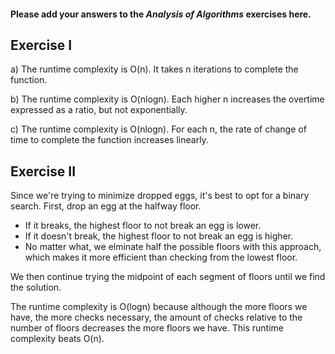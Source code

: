 #### Please add your answers to the ***Analysis of  Algorithms*** exercises here.

## Exercise I

a)
The runtime complexity is O(n). It takes n iterations to complete the function.

b)
The runtime complexity is O(nlogn). Each higher n increases the overtime expressed as a ratio, but not exponentially.

c)
The runtime complexity is O(nlogn). For each n, the rate of change of time to complete the function increases linearly.
## Exercise II

Since we're trying to minimize dropped eggs, it's best to opt for a binary search. First, drop an egg at the halfway floor.

- If it breaks, the highest floor to not break an egg is lower.
- If it doesn't break, the highest floor to not break an egg is higher.
- No matter what, we elminate half the possible floors with this approach, which makes it more efficient than checking from the lowest floor.

We then continue trying the midpoint of each segment of floors until we find the solution.

The runtime complexity is O(logn) because although the more floors we have, the more checks necessary, the amount of checks relative to the number of floors decreases the more floors we have. This runtime complexity beats O(n).
